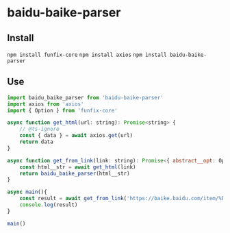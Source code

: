 # baidu-baike-parser

## Install

`npm install funfix-core`
`npm install axios`
`npm install baidu-baike-parser`

## Use
```javascript
import baidu_baike_parser from 'baidu-baike-parser'
import axios from 'axios'
import { Option } from 'funfix-core'

async function get_html(url: string): Promise<string> {
    // @ts-ignore
    const { data } = await axios.get(url)
    return data
}

async function get_from_link(link: string): Promise<{ abstract__opt: Option<string>, basic_info__opt: Option<Map<string, string>>, pic_url__opt: Option<string> }> {
    const html__str = await get_html(link)
    return baidu_baike_parser(html__str)
}

async main(){
    const result = await get_from_link('https://baike.baidu.com/item/%E5%B0%A4%E9%9B%A8%E6%BA%AA')
    console.log(result)
}

main()
```
